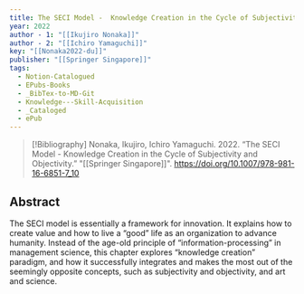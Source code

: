 ```yaml
---
title: The SECI Model -  Knowledge Creation in the Cycle of Subjectivity and Objectivity
year: 2022
author - 1: "[[Ikujiro Nonaka]]"
author - 2: "[[Ichiro Yamaguchi]]"
key: "[[Nonaka2022-du]]"
publisher: "[[Springer Singapore]]"
tags:
  - Notion-Catalogued
  - EPubs-Books
  - _BibTex-to-MD-Git
  - Knowledge---Skill-Acquisition
  - _Cataloged
  - ePub
---
```


> [!Bibliography]
> Nonaka, Ikujiro, Ichiro Yamaguchi. 2022. “The SECI Model -  Knowledge Creation in the Cycle of Subjectivity and Objectivity.” "[[Springer Singapore]]". https://doi.org/10.1007/978-981-16-6851-7_10

## Abstract
The SECI model is essentially a framework for innovation. It explains how to create value and how to live a “good” life as an organization to advance humanity. Instead of the age-old principle of “information-processing” in management science, this chapter explores “knowledge creation” paradigm, and how it successfully integrates and makes the most out of the seemingly opposite concepts, such as subjectivity and objectivity, and art and science.